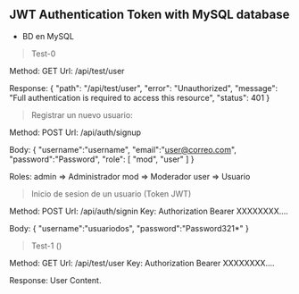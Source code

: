 ## JWT Authentication Token with MySQL database

- BD en MySQL

> Test-0

Method: GET
Url: /api/test/user

Response:
{
    "path": "/api/test/user",
    "error": "Unauthorized",
    "message": "Full authentication is required to access this resource",
    "status": 401
}

> Registrar un nuevo usuario:

Method: POST 
Url: /api/auth/signup

Body:
{
    "username":"username",
    "email":"user@correo.com",
    "password":"Password",
    "role": [
        "mod", 
        "user"
    ]
}

Roles: 
    admin => Administrador
    mod => Moderador
    user => Usuario

> Inicio de sesion de un usuario (Token JWT)

Method: POST 
Url: /api/auth/signin
Key: Authorization Bearer XXXXXXXX....

Body:
{
    "username":"usuariodos",
    "password":"Password321*"
}

> Test-1 () 

Method: GET
Url: /api/test/user
Key: Authorization Bearer XXXXXXXX....

Response: User Content.

